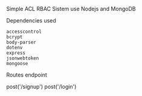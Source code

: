 Simple ACL RBAC Sistem use Nodejs and MongoDB


Dependencies used

    accesscontrol 
    bcrypt 
    body-parser
    dotenv 
    express 
    jsonwebtoken 
    mongoose 



Routes endpoint

post('/signup')
post('/login')